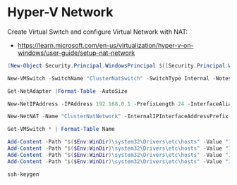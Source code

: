 # Hyper-V Network

Create Virtual Switch and configure Virtual Network with NAT:
- https://learn.microsoft.com/en-us/virtualization/hyper-v-on-windows/user-guide/setup-nat-network

```powershell
(New-Object Security.Principal.WindowsPrincipal $([Security.Principal.WindowsIdentity]::GetCurrent())).IsInRole([Security.Principal.WindowsBuiltinRole]::Administrator))
```

```powershell
New-VMSwitch -SwitchName "ClusterNatSwitch" -SwitchType Internal -Notes "Virtual Switch with NAT used for networking between nodes of hybrid Kubernets cluster, with Internet access."
```

```powershell
Get-NetAdapter |Format-Table -AutoSize
```

```powershell
New-NetIPAddress -IPAddress 192.168.0.1 -PrefixLength 24 -InterfaceAlias "vEthernet (ClusterNatSwitch)"
```

```powershell
New-NetNAT -Name "ClusterNatNetwork" -InternalIPInterfaceAddressPrefix 192.168.0.0/24
```

```powershell
Get-VMSwitch * | Format-Table Name
```

```powershell
Add-Content -Path "$($Env:WinDir)\system32\Drivers\etc\hosts" -Value "192.168.0.1 gateway.cluster   gateway     # ClusterNatSwitch IP"
Add-Content -Path "$($Env:WinDir)\system32\Drivers\etc\hosts" -Value "192.168.0.2 master.cluster    master      # Kubernetes Linux node (control-plane)"
Add-Content -Path "$($Env:WinDir)\system32\Drivers\etc\hosts" -Value "192.168.0.3 linworker.cluster linworker   # Kubernetes Linux node"
Add-Content -Path "$($Env:WinDir)\system32\Drivers\etc\hosts" -Value "192.168.0.4 winworker.cluster winworker   # Kubernetes Windows node"
```

```powershell
ssh-keygen
```
